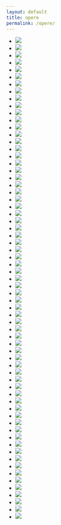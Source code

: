 ```yaml
---
layout: default
title: opere
permalink: /opere/
---
```


<div class="home">

<!--
  <h1 class="page-heading">Posts</h1>

  <ul class="post-list">
    {% for post in site.posts %}
      <li>
        <span class="post-meta">{{ post.date | date: "%b %-d, %Y" }}</span>

        <h2>
          <a class="post-link" href="{{ post.url | prepend: site.baseurl }}">{{ post.title }}</a>
        </h2>
      </li>
    {% endfor %}
  </ul>

  <p class="rss-subscribe">subscribe <a href="{{ "/feed.xml" | prepend: site.baseurl }}">via RSS</a></p>
-->

<ul class="clearing-thumbs large-block-grid-6 medium-block-grid-4 small-block-grid-1" data-clearing>
  
 <li><a href="{{ site.baseurl }}/img/olio-su-cartone-22x56-2017.jpg"><img data-caption="olio-su-cartone-22x56-2017" src="{{ site.baseurl }}/img/olio-su-cartone-22x56-2017.jpg"></a></li>
 <li><a href="{{ site.baseurl }}/img/olio-su-cartone-38x48-2017.jpg"><img data-caption="olio-su-cartone-38x48-2017" src="{{ site.baseurl }}/img/olio-su-cartone-38x48-2017.jpg"></a></li> 
 <li><a href="{{ site.baseurl }}/img/olio-su-tavoa-54x55-2017.jpg"><img data-caption="olio-su-tavoa-54x55-2017" src="{{ site.baseurl }}/img/olio-su-tavoa-54x55-2017.jpg"></a></li>
<li><a href="{{ site.baseurl }}/img/olio-su-tavola-15x23-2017.jpg"><img data-caption="olio-su-tavola-15x23-2017" src="{{ site.baseurl }}/img/olio-su-tavola-15x23-2017.jpg"></a></li>
 <li><a href="{{ site.baseurl }}/img/olio-su-tavola-20x72-2017.jpg"><img data-caption="olio-su-tavola-20x72-2017" src="{{ site.baseurl }}/img/olio-su-tavola-20x72-2017.jpg"></a></li>
 <li><a href="{{ site.baseurl }}/img/olio-su-tavola-28x53-2017.jpg"><img data-caption="olio-su-tavola-28x53-2017" src="{{ site.baseurl }}/img/olio-su-tavola-28x53-2017.jpg"></a></li>
 <li><a href="{{ site.baseurl }}/img/olio-su-tavola-35x50-2017.jpg"><img data-caption="olio-su-tavola-35x50-2017" src="{{ site.baseurl }}/img/olio-su-tavola-35x50-2017.jpg"></a></li>
 <li><a href="{{ site.baseurl }}/img/olio-su-tavola-36x45-2017.jpg"><img data-caption="olio-su-tavola-36x45-2017" src="{{ site.baseurl }}/img/olio-su-tavola-36x45-2017.jpg"></a></li>
 <li><a href="{{ site.baseurl }}/img/olio-su-tavola-37x45-2017.jpg"><img data-caption="olio-su-tavola-37x45-2017" src="{{ site.baseurl }}/img/olio-su-tavola-37x45-2017.jpg"></a></li>
 <li><a href="{{ site.baseurl }}/img/olio-su-tavola-38x45-2017.jpg"><img data-caption="olio-su-tavola-38x45-2017" src="{{ site.baseurl }}/img/olio-su-tavola-38x45-2017.jpg"></a></li>
 <li><a href="{{ site.baseurl }}/img/olio-su-tavola-47x53-2017.jpg"><img data-caption="olio-su-tavola-47x53-2017" src="{{ site.baseurl }}/img/olio-su-tavola-47x53-2017.jpg"></a></li>
 <li><a href="{{ site.baseurl }}/img/olio-su-tavola-54x55-2017.jpg"><img data-caption="olio-su-tavola-54x55-2017" src="{{ site.baseurl }}/img/olio-su-tavola-54x55-2017.jpg"></a></li>
 <li><a href="{{ site.baseurl }}/img/olio-su-tavola-55x27-2017.jpg"><img data-caption="olio-su-tavola-55x27-2017" src="{{ site.baseurl }}/img/olio-su-tavola-55x27-2017.jpg"></a></li>
 <li><a href="{{ site.baseurl }}/img/olio-su-tela-100x160-2017.jpg"><img data-caption="olio-su-tela-100x160-2017" src="{{ site.baseurl }}/img/olio-su-tela-100x160-2017.jpg"></a></li>
 <li><a href="{{ site.baseurl }}/img/olio-su-tela-120x120-2003.jpg"><img data-caption="olio-su-tela-120x120-2003" src="{{ site.baseurl }}/img/olio-su-tela-120x120-2003.jpg"></a></li>
 <li><a href="{{ site.baseurl }}/img/olio-su-tela-tavola-100x145-2017.jpg"><img data-caption="olio-su-tela-tavola-100x145-2017" src="{{ site.baseurl }}/img/olio-su-tela-tavola-100x145-2017.jpg"></a></li>
 <li><a href="{{ site.baseurl }}/img/olio-su-tela-tavola-100x148-2017.jpg"><img data-caption="olio-su-tela-tavola-100x148-2017" src="{{ site.baseurl }}/img/olio-su-tela-tavola-100x148-2017.jpg"></a></li>
 <li><a href="{{ site.baseurl }}/img/olio-su-tela-tavola-160x130-2017.jpg"><img data-caption="olio-su-tela-tavola-160x130-2017" src="{{ site.baseurl }}/img/olio-su-tela-tavola-160x130-2017.jpg"></a></li>
 <li><a href="{{ site.baseurl }}/img/matita-su-carta-30x42-2017.jpg"><img data-caption="matita-su-carta-30x42-2017" src="{{ site.baseurl }}/img/matita-su-carta-30x42-2017.jpg"></a></li>
 <li><a href="{{ site.baseurl }}/img/matita-su-carta-30x42--2017.jpg"><img data-caption="matita-su-carta-30x42 2017" src="{{ site.baseurl }}/img/matita-su-carta-30x42--2017.jpg"></a></li>
 <li><a href="{{ site.baseurl }}/img/matita-su-carta-30x42---2017.jpg"><img data-caption="matita-su-carta-30x42 2017" src="{{ site.baseurl }}/img/matita-su-carta-30x42---2017.jpg"></a></li>
 <li><a href="{{ site.baseurl }}/img/matita-su-carta-30x42----2017.jpg"><img data-caption="matita-su-carta-30x42 2017" src="{{ site.baseurl }}/img/matita-su-carta-30x42----2017.jpg"></a></li>
 <li><a href="{{ site.baseurl }}/img/matita-e-matite-colorate-su-carta-31,5x44,5-2017.jpg"><img data-caption="matita-e-matite-colorate-su-carta-31,5x44,5-2017" src="{{ site.baseurl }}/img/matita-e-matite-colorate-su-carta-31,5x44,5-2017.jpg"></a></li>
 
  <li><a href="{{ site.baseurl }}/img/olio-su-tavola-21x78.jpg"><img data-caption="olio su tavola 21x78" src="{{ site.baseurl }}/img/olio-su-tavola-21x78.jpg"></a></li>  
  <li><a href="{{ site.baseurl }}/img/olio-su-tavola-37x63.jpg"><img data-caption="olio su tavola 37x63" src="{{ site.baseurl }}/img/olio-su-tavola-37x63.jpg"></a></li>  
  <li><a href="{{ site.baseurl }}/img/olio-su-tavola-50x70.jpg"><img data-caption="olio su tavola 50x70" src="{{ site.baseurl }}/img/olio-su-tavola-50x70.jpg"></a></li>  
  <li><a href="{{ site.baseurl }}/img/olio-tela-tavola-100x148.jpg"><img data-caption="olio tela tavola 100x148" src="{{ site.baseurl }}/img/olio-tela-tavola-100x148.jpg"></a></li> 
  <li><a href="{{ site.baseurl }}/img/olio-su-tela_tavola-100x150.jpg"><img data-caption="olio su tela/tavola 100x150" src="{{ site.baseurl }}/img/olio-su-tela_tavola-100x150.jpg"></a></li>  
  <li><a href="{{ site.baseurl }}/img/olio-su-tavola-50x75.jpg"><img data-caption="olio su tavola 50x75" src="{{ site.baseurl }}/img/olio-su-tavola-50x75.jpg"></a></li>  

  <li><a href="{{ site.baseurl }}/img/Frammenti nella notte 2013 olio-acrilico 100x140.jpg"><img data-caption="Frammenti nella notte 2013 olio-acrilico" src="{{ site.baseurl }}/img/Frammenti nella notte 2013 olio-acrilico 100x140.jpg"></a></li>
  <li><a href="{{ site.baseurl }}/img/100x100 olio 2006.jpg"><img data-caption="100x100 2006 olio" src="{{ site.baseurl }}/img/100x100 olio 2006.jpg"></a></li>
  <li><a href="{{ site.baseurl }}/img/graf.-acril.-su-carta-90x60-2006.jpg"><img data-caption="grafite acrilico su carta 90x60 2006" src="{{ site.baseurl }}/img/graf.-acril.-su-carta-90x60-2006.jpg"></a></li>

  <li><a href="{{ site.baseurl }}/img/grafite-acrilico-su-carte-90x60-2010.jpg"><img data-caption="grafite acrilico su carte 90x60 2010" src="{{ site.baseurl }}/img/grafite-acrilico-su-carte-90x60-2010.jpg"></a></li>
  <li><a href="{{ site.baseurl }}/img/Grafite-acrilico-su-tavola-66x36-2014.jpg"><img data-caption="Grafite acrilico su tavola 66x36 2014" src="{{ site.baseurl }}/img/Grafite-acrilico-su-tavola-66x36-2014.jpg"></a></li>
  <li><a href="{{ site.baseurl }}/img/Grafite-acrilico-su-tavola-66x36-2014_2.jpg"><img data-caption="Grafite acrilico su tavola 66x36 2014" src="{{ site.baseurl }}/img/Grafite-acrilico-su-tavola-66x36-2014_2.jpg"></a></li>
  <li><a href="{{ site.baseurl }}/img/Grafite-acrilico-su-tavola-66x36-2014_3.jpg"><img data-caption="Grafite acrilico su tavola 66x36 2014" src="{{ site.baseurl }}/img/Grafite-acrilico-su-tavola-66x36-2014_3.jpg"></a></li>
  <li><a href="{{ site.baseurl }}/img/grafite-su-carta-90x60-2009.jpg"><img data-caption="grafite su carta 90x60 2009" src="{{ site.baseurl }}/img/grafite-su-carta-90x60-2009.jpg"></a></li>
  <li><a href="{{ site.baseurl }}/img/grafite-su-carta-92x62-2006-(3).jpg"><img data-caption="grafite su carta 92x62 2006" src="{{ site.baseurl }}/img/grafite-su-carta-92x62-2006-(3).jpg"></a></li>
  <li><a href="{{ site.baseurl }}/img/grafite-su-carta-92x62-2006.jpg"><img data-caption="grafite su carta 92x62 2006" src="{{ site.baseurl }}/img/grafite-su-carta-92x62-2006.jpg"></a></li>
  <li><a href="{{ site.baseurl }}/img/Guardavi-me-lontano-2011-olio-100x100.jpg"><img data-caption="Guardavi me lontano 2011 olio 100x100" src="{{ site.baseurl }}/img/Guardavi-me-lontano-2011-olio-100x100.jpg"></a></li>

  <li><a href="{{ site.baseurl }}/img/maggio2007-olio-120x120.jpg"><img data-caption="maggio 2007 olio 120x120" src="{{ site.baseurl }}/img/maggio2007-olio-120x120.jpg"></a></li>
  <li><a href="{{ site.baseurl }}/img/matita-e-acrilico-su-carta9.jpg"><img data-caption="matita e acrilico su carta" src="{{ site.baseurl }}/img/matita-e-acrilico-su-carta9.jpg"></a></li>
  <li><a href="{{ site.baseurl }}/img/Nel-rosso-delle-rose-2010-olio-130x164.jpg"><img data-caption="Nel rosso delle rose 2010 olio 130x164" src="{{ site.baseurl }}/img/Nel-rosso-delle-rose-2010-olio-130x164.jpg"></a></li>
  <li><a href="{{ site.baseurl }}/img/olio-su-tela-120x120-2012.jpg"><img data-caption="olio su tela 120x120 2012" src="{{ site.baseurl }}/img/olio-su-tela-120x120-2012.jpg"></a></li>
  <li><a href="{{ site.baseurl }}/img/olio-su-tela-130x70-2014.jpg"><img data-caption="olio su tela 130x70 2014" src="{{ site.baseurl }}/img/olio-su-tela-130x70-2014.jpg"></a></li>
  <li><a href="{{ site.baseurl }}/img/olio-su-tela-130x74-2014.jpg"><img data-caption="olio su tela 130x74 2014" src="{{ site.baseurl }}/img/olio-su-tela-130x74-2014.jpg"></a></li>
  <li><a href="{{ site.baseurl }}/img/olio-su-tela-130x100-2014-(5).jpg"><img data-caption="olio su tela 130x100 2014" src="{{ site.baseurl }}/img/olio-su-tela-130x100-2014-(5).jpg"></a></li>
  <li><a href="{{ site.baseurl }}/img/olio-su-tela-130x100-2014.jpg"><img data-caption="olio su tela 130x100 2014" src="{{ site.baseurl }}/img/olio-su-tela-130x100-2014.jpg"></a></li>


  <li><a href="{{ site.baseurl }}/img/olio-su-tela-140x140-2014.jpg"><img data-caption="olio su tela 140x140 2014" src="{{ site.baseurl }}/img/olio-su-tela-140x140-2014.jpg"></a></li>
  <li><a href="{{ site.baseurl }}/img/olio-su-tela-144x93-2014.jpg"><img data-caption="olio su tela 144x93 2014" src="{{ site.baseurl }}/img/olio-su-tela-144x93-2014.jpg"></a></li>
  <li><a href="{{ site.baseurl }}/img/olio-su-tela-160x100-2005-coll.-priv.jpg"><img data-caption="olio su tela 160x100 2005 coll. priv." src="{{ site.baseurl }}/img/olio-su-tela-160x100-2005-coll.-priv.jpg"></a></li>
  <li><a href="{{ site.baseurl }}/img/olio-su-tela-160x140-2014.jpg"><img data-caption="olio su tela 160x140 2014" src="{{ site.baseurl }}/img/olio-su-tela-160x140-2014.jpg"></a></li>
  <li><a href="{{ site.baseurl }}/img/olio-su-tela-240x140-2015.jpg"><img data-caption="olio su tela 240x140 2015" src="{{ site.baseurl }}/img/olio-su-tela-240x140-2015.jpg"></a></li>
  <li><a href="{{ site.baseurl }}/img/olio-su-tela-diam.-31-2010-(2).jpg"><img data-caption="olio su tela diam. 31 2010" src="{{ site.baseurl }}/img/olio-su-tela-diam.-31-2010-(2).jpg"></a></li>
  <li><a href="{{ site.baseurl }}/img/olio-su-tela-tavola-110x150.jpg"><img data-caption="olio su tela tavola 110x150" src="{{ site.baseurl }}/img/olio-su-tela-tavola-110x150.jpg"></a></li>
  <li><a href="{{ site.baseurl }}/img/olio-su-tela-tavola-160x134_.jpg"><img data-caption="olio su tela tavola 160x134" src="{{ site.baseurl }}/img/olio-su-tela-tavola-160x134_.jpg"></a></li>
  <li><a href="{{ site.baseurl }}/img/olio-su-tela-tavola-160x134.jpg"><img data-caption="olio su tela tavola 160x134" src="{{ site.baseurl }}/img/olio-su-tela-tavola-160x134.jpg"></a></li>

  <li><a href="{{ site.baseurl }}/img/olio-su-tela-tavola--160x134.jpg"><img data-caption="olio su tela tavola 160x134" src="{{ site.baseurl }}/img/olio-su-tela-tavola--160x134.jpg"></a></li>

  
  <li><a href="{{ site.baseurl }}/img/Tra-il-ricamo-della-siepe-2011-olio-100x100.jpg"><img data-caption="Tra il ricamo della siepe 2011 olio 100x100.jpg" src="{{ site.baseurl }}/img/Tra-il-ricamo-della-siepe-2011-olio-100x100.jpg"></a></li>
  
   <li><a href="{{ site.baseurl }}/img/oliosutavola-89x91.jpg"><img data-caption="olio su tavola 89x91" src="{{ site.baseurl }}/img/oliosutavola-89x91.jpg"></a></li>

  <li><a href="{{ site.baseurl }}/img/Pasolini_DelleRose.png"><img data-caption="Pasolini Delle Rose" src="{{ site.baseurl }}/img/Pasolini_DelleRose.jpg"></a></li> 
  <li><a href="{{ site.baseurl }}/img/matita-su-carta-200x150.jpg"><img data-caption="matita su carta 200x150" src="{{ site.baseurl }}/img/matita-su-carta-200x150.jpg"></a></li>
  
  <li><a href="{{ site.baseurl }}/img/grafite-su-carta-50x136-2006.jpg"><img data-caption="grafite su carta 50x136 2006" src="{{ site.baseurl }}/img/grafite-su-carta-50x136-2006.jpg"></a></li>
  <li><a href="{{ site.baseurl }}/img/grafite-su-carta_1.jpg"><img data-caption="Grafite su carta" src="{{ site.baseurl }}/img/grafite-su-carta_1.jpg"></a></li>
  <li><a href="{{ site.baseurl }}/img/grafite-su-carta_2.jpg"><img data-caption="Grafite su carta" src="{{ site.baseurl }}/img/grafite-su-carta_2.jpg"></a></li>
  <li><a href="{{ site.baseurl }}/img/grafite-su-carta_3.jpg"><img data-caption="Grafite su carta" src="{{ site.baseurl }}/img/grafite-su-carta_3.jpg"></a></li>
  <li><a href="{{ site.baseurl }}/img/grafite-su-carta_4.jpg"><img data-caption="Grafite su carta" src="{{ site.baseurl }}/img/grafite-su-carta_4.jpg"></a></li>

</ul>
</div>

<!-- 
<ul class="tabs" data-tab>
  <li class="tab-title active"><a href="#panel1">Tab 1</a></li>
  <li class="tab-title"><a href="#panel2">Tab 2</a></li>
  <li class="tab-title"><a href="#panel3">Tab 3</a></li>
  <li class="tab-title"><a href="#panel4">Tab 4</a></li>
</ul>
<div class="tabs-content">
  <div class="content active" id="panel1">
    <p>This is the first panel of the basic tab example. You can place all sorts of content here including a grid.</p>
  </div>
  <div class="content" id="panel2">
    <p>This is the second panel of the basic tab example. This is the second panel of the basic tab example.</p>
  </div>
  <div class="content" id="panel3">
    <p>This is the third panel of the basic tab example. This is the third panel of the basic tab example.</p>
  </div>
  <div class="content" id="panel4">
    <p>This is the fourth panel of the basic tab example. This is the fourth panel of the basic tab example.</p>
  </div>
</div>
-->
